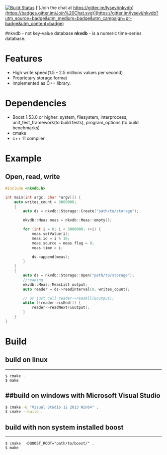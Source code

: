 [![Build Status](https://travis-ci.org/lysevi/nkvdb.svg?branch=master)](https://travis-ci.org/lysevi/nkvdb)
[![Join the chat at https://gitter.im/lysevi/nkvdb](https://badges.gitter.im/Join%20Chat.svg)](https://gitter.im/lysevi/nkvdb?utm_source=badge&utm_medium=badge&utm_campaign=pr-badge&utm_content=badge)

#nkvdb - not key-value database
**nkvdb** - is a numeric time-series database.

# Features
* High write speed(1.5 - 2.5 millions values per second)
* Proprietary storage format 
* Implemented as C++ library.

# Dependencies
* Boost 1.53.0 or higher: system, filesystem, interprocess, unit_test_framework(to build tests), program_options (to build benchmarks)
* cmake
* c++ 11 compiler

# Example
## Open, read, write
```C++
#include <nkvdb.h>

int main(int argc, char *argv[]) {
    auto writes_count = 3000000;
    {
        auto ds = nkvdb::Storage::Create("path/to/storage");

        nkvdb::Meas meas = nkvdb::Meas::empty();

        for (int i = 0; i < 3000000; ++i) {
            meas.setValue(i);
            meas.id = i % 10;
            meas.source = meas.flag = 0;
            meas.time = i;

            ds->append(meas);
        }
    }
    {
        auto ds = nkvdb::Storage::Open("path/to/storage");
        //reading
        nkvdb::Meas::MeasList output;
        auto reader = ds->readInterval(0, writes_count);

        // or just call reader->readAll(&output);
        while (!reader->isEnd()) {
            reader->readNext(&output);
        }
    }
}
```

# Build
## build on linux
---
```shell
$ cmake .
$ make
```
##build on windows with **Microsoft Visual Studio**
---
```cmd
$ cmake -G "Visual Studio 12 2013 Win64" .
$ cmake --build .
```

## build with non system installed boost
---
```shell
$ cmake  -DBOOST_ROOT="path/to/boost/" .
$ make
```
